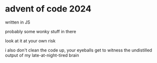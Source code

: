 # advent of code 2024
written in JS

probably some wonky stuff in there

look at it at your own risk

i also don't clean the code up, your eyeballs get to witness the undistilled output of my late-at-night-tired brain
